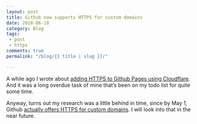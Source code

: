 ```yaml
---
layout: post
title: Github now supports HTTPS for custom domains
date: 2018-06-18
category: Blog
tags:
 - post
 - https
comments: true
permalink: "/blog/{{ title | slug }}/"

---
```


A while ago I wrote about [adding HTTPS to Github Pages using Cloudflare](https://www.pekkos.com/blog/migrating-to-https/). And it was a long overdue task of mine that’s been on my todo list for quite some time.

Anyway, turns out my research was a little behind in time, since by May 1, Github [actually offers HTTPS for custom domains](https://blog.github.com/2018-05-01-github-pages-custom-domains-https/). I will look into that in the near future.
